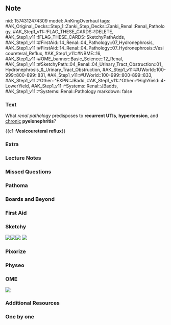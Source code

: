 ## Note
nid: 1574312474309
model: AnKingOverhaul
tags: #AK_Original_Decks::Step_1::Zanki_Step_Decks::Zanki_Renal::Renal_Pathology, #AK_Step1_v11::!FLAG_THESE_CARDS::!DELETE, #AK_Step1_v11::!FLAG_THESE_CARDS::SketchyPathAdds, #AK_Step1_v11::#FirstAid::14_Renal::04_Pathology::07_Hydronephrosis, #AK_Step1_v11::#FirstAid::14_Renal::04_Pathology::07_Hydronephrosis::Vesicoureteral_Reflux, #AK_Step1_v11::#NBME::16, #AK_Step1_v11::#OME_banner::Basic_Science::12_Renal, #AK_Step1_v11::#SketchyPath::04_Renal::04_Urinary_Tract_Obstruction::01_Hydronephrosis_&_Urinary_Tract_Obstruction, #AK_Step1_v11::#UWorld::100-999::800-899::831, #AK_Step1_v11::#UWorld::100-999::800-899::833, #AK_Step1_v11::^Other::^EXPN::JBadd, #AK_Step1_v11::^Other::^HighYield::4-LowerYield, #AK_Step1_v11::^Systems::Renal::JBadds, #AK_Step1_v11::^Systems::Renal::Pathology
markdown: false

### Text
What <i>renal pathology</i> predisposes to <b>recurrent UTIs</b>,
<b>hypertension</b>, and <u>chronic</u> <b>pyelonephritis</b>?
<div>
  {{c1::<b>Vesicoureteral</b> <b>reflux</b>}}
</div>

### Extra


### Lecture Notes


### Missed Questions


### Pathoma


### Boards and Beyond


### First Aid


### Sketchy
<img src=
"Screen%20Shot%202020-04-26%20at%206.23.17%20PM.JPG"><img src=
"Screen%20Shot%202020-04-26%20at%206.23.30%20PM.JPG"><img src=
"Screen%20Shot%202020-04-26%20at%206.23.38%20PM.JPG"> <img src=
"Screen%20Shot%202019-12-28%20at%206.27.33%20PM.JPG">

### Pixorize


### Physeo


### OME
<div class="ome-widget">
  <a href="https://onlinemeded.org/spa/renal?ref=anki"><img src=
  "_OME_AnkiFlashcards_Topic_3.png"></a>
</div>

### Additional Resources


### One by one

